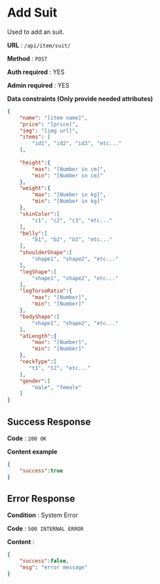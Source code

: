 # Add Suit

Used to add an suit.

**URL** : `/api/item/suit/`

**Method** : `POST`

**Auth required** : YES

**Admin required** : YES

**Data constraints (Only provide needed attributes)**

```json
{
    "name": "[item name]",
    "price": "[price]",
    "img": "[img url]",
    "items": [
        "id1", "id2", "id3", "etc..."
    ],
    
    "height":{
        "max": "[Number in cm]",
        "min": "[Number in cm]"
    },
    "weight":{
        "max": "[Number in kg]",
        "min": "[Number in kg]"
    },
    "skinColor":[
        "c1", "c2", "c3", "etc..."
    ],
    "belly":[
        "b1", "b2", "b3", "etc..."
    ],
    "shoulderShape":[
        "shape1", "shape2", "etc..."
    ],
    "legShape":[
        "shape1", "shape2", "etc..."
    ],
    "legTorsoRatio":{
        "max": "[Number]",
        "min": "[Number]"
    },
    "bodyShape":[
        "shape1", "shape2", "etc..."
    ],
    "atLength":{
        "max": "[Number]",
        "min": "[Number]"
    },
    "neckType":[
       "t1", "t2", "etc..."
    ],
    "gender":[
        "male", "female"
    ]
}
```


## Success Response

**Code** : `200 OK`

**Content example**

```json
{
    "success":true
}
```

## Error Response

**Condition** : System Error

**Code** : `500 INTERNAL ERROR`

**Content** :

```json
{
    "success":false,
    "msg": "error message"
}
```